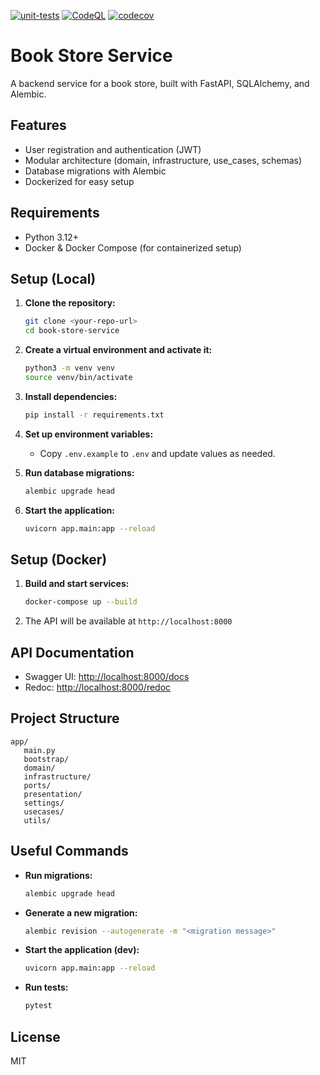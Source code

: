 [![unit-tests](https://github.com/mingtmt/book-store-service/actions/workflows/tests.yml/badge.svg)](https://github.com/mingtmt/book-store-service/actions/workflows/tests.yml)
[![CodeQL](https://github.com/mingtmt/book-store-service/actions/workflows/codeql.yml/badge.svg)](https://github.com/mingtmt/book-store-service/actions/workflows/codeql.yml)
[![codecov](https://codecov.io/gh/mingtmt/book-store-service/branch/main/graph/badge.svg)](https://app.codecov.io/gh/mingtmt/book-store-service)


# Book Store Service

A backend service for a book store, built with FastAPI, SQLAlchemy, and Alembic.

## Features
- User registration and authentication (JWT)
- Modular architecture (domain, infrastructure, use_cases, schemas)
- Database migrations with Alembic
- Dockerized for easy setup

## Requirements
- Python 3.12+
- Docker & Docker Compose (for containerized setup)

## Setup (Local)

1. **Clone the repository:**
   ```bash
   git clone <your-repo-url>
   cd book-store-service
   ```

2. **Create a virtual environment and activate it:**
   ```bash
   python3 -m venv venv
   source venv/bin/activate
   ```

3. **Install dependencies:**
   ```bash
   pip install -r requirements.txt
   ```

4. **Set up environment variables:**
   - Copy `.env.example` to `.env` and update values as needed.

5. **Run database migrations:**
   ```bash
   alembic upgrade head
   ```

6. **Start the application:**
   ```bash
   uvicorn app.main:app --reload
   ```

## Setup (Docker)

1. **Build and start services:**
   ```bash
   docker-compose up --build
   ```

2. The API will be available at `http://localhost:8000`

## API Documentation
- Swagger UI: [http://localhost:8000/docs](http://localhost:8000/docs)
- Redoc: [http://localhost:8000/redoc](http://localhost:8000/redoc)



## Project Structure
```
app/
   main.py
   bootstrap/
   domain/
   infrastructure/
   ports/
   presentation/
   settings/
   usecases/
   utils/
```

## Useful Commands

- **Run migrations:**
   ```bash
   alembic upgrade head
   ```

- **Generate a new migration:**
   ```bash
   alembic revision --autogenerate -m "<migration message>"
   ```

- **Start the application (dev):**
   ```bash
   uvicorn app.main:app --reload
   ```

- **Run tests:**
   ```bash
   pytest
   ```

## License
MIT
